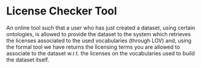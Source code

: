 
License Checker Tool
====================
An online tool such that a user who has just created a dataset, using certain ontologies, is allowed to provide the dataset to the system which retrieves the licenses associated to the used vocabularies (through LOV) and, using the formal tool we have returns the licensing terms you are allowed to associate to the dataset w.r.t. the licenses on the vocabularies used to build the dataset itself.

